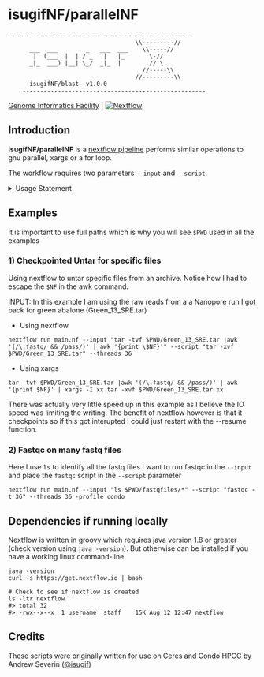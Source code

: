 # isugifNF/parallelNF

```
----------------------------------------------------
                                    \\---------//       
      ___  ___        _   ___  ___    \\-----//        
       |  (___  |  | / _   |   |_       \-//         
      _|_  ___) |__| \_/  _|_  |        // \        
                                      //-----\\       
                                    //---------\\       
      isugifNF/blast  v1.0.0       
    ----------------------------------------------------
```

[Genome Informatics Facility](https://gif.biotech.iastate.edu/) | [![Nextflow](https://img.shields.io/badge/nextflow-%E2%89%A519.10.0-brightgreen.svg)](https://www.nextflow.io/)

## Introduction

**isugifNF/parallelNF** is a [nextflow pipeline](https://www.nextflow.io/) performs similar operations to gnu parallel, xargs or a for loop.

The workflow requires two parameters `--input` and `--script`.

<details><summary>Usage Statement</summary>

```
Usage:
The typical command for running the pipeline is as follows:
nextflow run isugifNF/parallelNF --input 'command to list input files' --script 'command to run on each input file'

Mandatory arguments:

--input                       Command to list input files
--script                      Command to run on each input file

Optional arguments:
--outdir                      Output directory to place final BLAST output
--outFile                     regular expression pattern for your outfiles
--threads                      Number of CPUs to use during blast job [16]
--help                         This usage statement.
```

</details>

## Examples

It is important to use full paths which is why you will see `$PWD` used in all the examples

### 1) Checkpointed Untar for specific files

Using nextflow to untar specific files from an archive.  Notice how I had to escape the `$NF` in the awk command.

INPUT: In this example I am using the raw reads from a a Nanopore run I got back for green abalone (Green_13_SRE.tar)

* Using nextflow
```
nextflow run main.nf --input "tar -tvf $PWD/Green_13_SRE.tar |awk '(/\.fastq/ && /pass/)' | awk '{print \$NF}'" --script "tar -xvf $PWD/Green_13_SRE.tar" --threads 36
```
* Using xargs
```
tar -tvf $PWD/Green_13_SRE.tar |awk '(/\.fastq/ && /pass/)' | awk '{print $NF}' | xargs -I xx tar -xvf $PWD/Green_13_SRE.tar xx
```

There was actually very little speed up in this example as I believe the IO speed was limiting the writing. The benefit of nextflow however is that it checkpoints so if this got interupted I could just restart with the --resume function.

### 2) Fastqc on many fastq files

Here I use `ls` to identify all the fastq files I want to run fastqc in the `--input` and place the `fastqc` script in the `--script` parameter

```
nextflow run main.nf --input "ls $PWD/fastqfiles/*" --script "fastqc -t 36" --threads 36 -profile condo
```

## Dependencies if running locally

Nextflow is written in groovy which requires java version 1.8 or greater (check version using `java -version`). But otherwise can be installed if you have a working linux command-line.

```
java -version
curl -s https://get.nextflow.io | bash

# Check to see if nextflow is created
ls -ltr nextflow
#> total 32
#> -rwx--x--x  1 username  staff    15K Aug 12 12:47 nextflow
```


## Credits

These scripts were originally written for use on Ceres and Condo HPCC by Andrew Severin ([@isugif](https://github.com/isugif))
